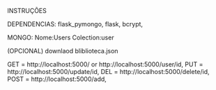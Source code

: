 INSTRUÇÕES

DEPENDENCIAS:
flask_pymongo,
flask,
bcrypt,


MONGO:
Nome:Users
Colection:user

(OPCIONAL)
downlaod bliblioteca.json


GET = http://localhost:5000/ or http://localhost:5000/user/id,
PUT = http://localhost:5000/update/id,
DEL = http://localhost:5000/delete/id,
POST = http://localhost:5000/add,
